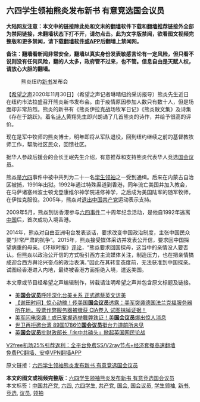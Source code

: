  <h2>六四学生领袖熊炎发布新书 有意竞选国会议员</h2> <p class="notice"><b>大陆网友注意：本文中的链接除此处和文末的<a href="https://github.com/bannedbook/fanqiang" >翻墙</a>软件下载和<a href="https://github.com/killgcd/justmysocks/blob/master/README.md">翻墙推荐</a>链接外全部为禁网链接，未翻墙状态下打不开，请勿点击。此为文字版禁闻，欲看图文视频完整版和更多禁闻，请下载<a href="https://github.com/bannedbook/fanqiang">翻墙软件或APP</a>后翻墙上禁闻网。</p><p>备注：翻墙看新闻非常安全，翻墙以真实身份发表敏感言论有一定风险，但只看不说则没有任何风险，翻的人太多，政府管不过来，也不管。信息自由是天赋人权，请放心大胆的翻墙。</b></p>  <div class="entry"> <figure><figcaption>熊炎纽约<a href="https://www.bannedbook.org/bnews/tag/%E6%96%B0%E4%B9%A6/" class="st_tag internal_tag" rel="tag" title="标签 新书 下的日志">新书</a>发布会</figcaption></figure> <p>【<span class='wp_keywordlink_affiliate'><a href="https://www.soundofhope.org" title="希望之声" target="_blank">希望之声</a></span>2020年11月30日】（希望之声记者琳晴纽约采访报导）熊炎先生近日在纽约市法拉盛召开熊炎新书发布会。由于疫情原因参加人数只有数十人，但是场面却非常热烈。熊炎的新书有《熊炎伊拉克战场牧军日记》《熊炎散文集》及诗集《存在于跳跃》。着名<span class='wp_keywordlink'><a href="https://www.bannedbook.org/forum11/topic295.html" title="禁片：诗人的悲歌" target="_blank">诗人</a></span>黄翔先生即兴朗诵了几首熊炎的诗作，并给予很高的评价。</p> <p>现在是军中牧师的熊炎博士，明年即将从军队退役，回到纽约继续之前的基督教牧师工作，帮助社区民众，回馈社区。</p>  <p>据华人参政后援会的会长王岷先生介绍，有意推荐和支持熊炎代表华人竞选<a href="https://www.bannedbook.org/bnews/tag/%e5%9b%bd%e4%bc%9a%e8%ae%ae%e5%91%98/" class="st_tag internal_tag" rel="tag" title="标签 国会议员 下的日志">国会议员</a>。</p> <p>熊焱是<span class='wp_keywordlink'><a href="https://www.bannedbook.org/forum2/topic2509.html" title="《中国六四真相》" target="_blank">六四</a></span>事件中被中共列为二十一名<a href="https://www.bannedbook.org/bnews/tag/%E5%AD%A6%E7%94%9F%E9%A2%86%E8%A2%96/" class="st_tag internal_tag" rel="tag" title="标签 学生领袖 下的日志">学生领袖</a>之一受到通缉。后来在内蒙古自治区被捕，1991年出狱。1992年通过特殊渠道到香港，同年流亡美国并加入教会，在马萨诸塞州波士顿戈登康维尔神学院进修神学，之后成为美国陆军的随军牧师，在伊拉克服役。2005年，熊焱对<span class='wp_keywordlink'><a href="http://tuidang.epochtimes.com/" title="退出中国共产党" rel="nofollow" target="_blank">退出中国共产党</a></span>运动表示支持。</p>  <p>2009年5月，熊焱到访香港参与<span class='wp_keywordlink'><a href="https://www.bannedbook.org/forum2/topic1310.html" title="tiananmen六四事件" target="_blank">六四事件</a></span>二十周年纪念活动，是他自1992年逃离<span class='wp_keywordlink_affiliate'><a href="https://www.bannedbook.org/" title="中国" target="_blank">中国</a></span>后，首次成功入境香港。</p> <p>2014年，熊焱对自由亚洲电台发表谈话，要求改变中国政治制度，主张中国民众要“非常严肃的抗争”。2015年，熊焱接受媒体采访并发表公开信，要求回中国探望病重的母亲。《环球时报》<span class='wp_keywordlink_affiliate'><a href="https://www.bannedbook.org/bnews/comments/" title="新闻评论" target="_blank">评论</a></span>，“熊焱要求回国探母，这当中的亲情没人要否认。但熊焱以政治公开信的方式吸引西方主流媒体关注，制造压力，也在把亲情搞成迎合西方舆论兴奋点的政治表演。”因此在其转变态度前，无法获准到中国探亲。试图经香港进入内地，最终被香港方面拒绝入境，遣返美国。</p>  <p>本文章或节目经希望之声编辑制作，转载请注明希望之声并包含原文标题及链接。</p> <ul class='op-related-articles' title='相关阅读'> <li><a href='https://www.bannedbook.org/bnews/comments/20201119/1433367.html' target='_blank'>美<b>国会议员</b>呼吁深化台美关系 正式邀蔡英文访美</a></li> <li><a href='https://www.bannedbook.org/bnews/bannedvideo/20201114/1431019.html' target='_blank'>【谢田时间】惊心动魄！传美国<b>国会议员</b>透露：美军突袭德国法兰克福服务器所在地，投票作弊服务器被缴获 CIA卷入 试图抹掉证据！</a></li> <li><a href='https://www.bannedbook.org/bnews/cnnews/20201114/1430948.html' target='_blank'>美军闪电突袭！或已掌握选举舞弊铁证！美<b>国会议员</b>爆出惊人消息</a></li> <li><a href='https://www.bannedbook.org/bnews/headline/20201110/1428963.html' target='_blank'>世卫再拒邀台湾 89国1786位<b>国会议员</b>挺台力道前所未见</a></li> <li><a href='https://www.bannedbook.org/bnews/worldnews/20201110/1428492.html' target='_blank'>英<b>国会议员</b>批财政部长「向中共磕头」掀起英国网民论战</a></li> </ul> <p class="texttj"> <a href="https://github.com/bannedbook/fanqiang/wiki/V2ray%E6%9C%BA%E5%9C%BA" target="_blank">V2free机场25%引荐返利：全平台免费SS/V2ray节点+经济套餐高速翻墙</a><br/> <a href="https://github.com/bannedbook/fanqiang/wiki/%E7%A6%81%E9%97%BB%E7%BD%91%E5%AE%89%E5%8D%93%E7%BF%BB%E5%A2%99%E6%96%B0%E9%97%BBAPP" target="_blank">免费PC翻墙、安卓VPN翻墙APP</a></p><p>原文链接：<a class="src_link"  href="https://www.soundofhope.org/post/448615" target="_blank">六四学生领袖熊炎发布新书 有意竞选国会议员</a></p><a name='sharetosocial'></a>       <div><b>本文的图文或视频完整版</b>：<a href='https://www.bannedbook.org/bnews/comments/20201201/1440034.html'>六四学生领袖熊炎发布新书 有意竞选国会议员</a></div>  </div><!--END ENTRY--> <div class="postfooter"> <div>本文标签：<a href="https://www.bannedbook.org/bnews/tag/%e4%b8%ad%e5%9b%bd%e5%85%b1%e4%ba%a7%e5%85%9a/" rel="tag">中国共产党</a>, <a href="https://www.bannedbook.org/bnews/tag/%e5%85%ad%e5%9b%9b/" rel="tag">六四</a>, <a href="https://www.bannedbook.org/bnews/tag/%E5%85%AD%E5%9B%9B%E5%AD%A6%E7%94%9F/" rel="tag">六四学生</a>, <a href="https://www.bannedbook.org/bnews/tag/%e5%85%b1%e4%ba%a7%e5%85%9a/" rel="tag">共产党</a>, <a href="https://www.bannedbook.org/bnews/tag/%e5%9b%bd%e4%bc%9a/" rel="tag">国会</a>, <a href="https://www.bannedbook.org/bnews/tag/%e5%9b%bd%e4%bc%9a%e8%ae%ae%e5%91%98/" rel="tag">国会议员</a>, <a href="https://www.bannedbook.org/bnews/tag/%E5%AD%A6%E7%94%9F%E9%A2%86%E8%A2%96/" rel="tag">学生领袖</a>, <a href="https://www.bannedbook.org/bnews/tag/%E6%96%B0%E4%B9%A6/" rel="tag">新书</a>, <a href="https://www.bannedbook.org/bnews/tag/%E7%AB%9E%E9%80%89/" rel="tag">竞选</a>, <a href="https://www.bannedbook.org/bnews/tag/%e8%ae%ae%e5%91%98/" rel="tag">议员</a>, <a href="https://www.bannedbook.org/bnews/tag/%E9%A2%86%E8%A2%96/" rel="tag">领袖</a></div>  </div><!--END POSTFOOTER--> 